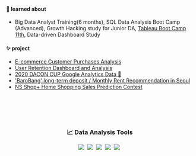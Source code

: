 <br> </br>
#### 🌱 learned about
- Big Data Analyst Training(6 months), SQL Data Analysis Boot Camp (Advanced), Growth Hacking study for Junior DA, [Tableau Boot Camp 11th](https://github.com/soojeong-DA/BI/tree/master/Tableau%20%E1%84%89%E1%85%B5%E1%86%AB%E1%84%87%E1%85%A7%E1%86%BC%E1%84%92%E1%85%AE%E1%86%AB%E1%84%85%E1%85%A7%E1%86%AB%E1%84%89%E1%85%A9%2011%E1%84%80%E1%85%B5), Data-driven Dashboard Study


#### ✨ project
- [E-commerce Customer Purchases Analysis](https://github.com/soojeong-DA/SideProject/tree/master/e-commerce%20%E1%84%80%E1%85%A9%E1%84%80%E1%85%A2%E1%86%A8%20%E1%84%80%E1%85%AE%E1%84%86%E1%85%A2%20%E1%84%83%E1%85%A6%E1%84%8B%E1%85%B5%E1%84%90%E1%85%A5%20%E1%84%87%E1%85%AE%E1%86%AB%E1%84%89%E1%85%A5%E1%86%A8)
-  [User Retention Dashboard and Analysis](https://github.com/soojeong-DA/SideProject/tree/master/%EC%9C%A0%EC%A0%80%20%ED%96%89%EB%8F%99%20%EB%B6%84%EC%84%9D%20%EB%B0%8F%20%EC%8B%9C%EA%B0%81%ED%99%94)
-  [2020 DACON CUP Google Analytics Data 🥉](https://github.com/soojeong-DA/2020_DACON_CUP)
-  ['BaroBang' long-term deposit / Monthly Rent Recommendation in Seoul](https://github.com/soojeong-DA/BaroBang_project)
-  [NS Shop+ Home Shopping Sales Prediction Contest](https://github.com/soojeong-DA/Big_contest_2020)

<br> </br>
---

<h3 align="center"> 📈 Data Analysis Tools </h3>

<p align="center">
  <img src="https://img.shields.io/badge/Python-3776AB?style=flat-square&logo=Python&logoColor=white"/></a>&nbsp 
  <img src="https://img.shields.io/badge/Jupyter-F37626?style=flat-square&logo=Jupyter&logoColor=white"/></a>&nbsp 
<!--  <img src="https://img.shields.io/badge/R-276DC3?style=flat-square&logo=R&logoColor=white"/></a>&nbsp -->
<img src="https://img.shields.io/badge/MySQL-4479A1?style=flat-square&logo=MySQL&logoColor=white"/></a>&nbsp 
  <img src="https://img.shields.io/badge/PostgreSQL-4169E1?style=flat-square&logo=PostgreSQL&logoColor=white"/></a>&nbsp 
  <img src="https://img.shields.io/badge/Tableau-E97627?style=flat-square&logo=Tableau&logoColor=white"/></a>&nbsp 
<!--     <img src="https://img.shields.io/badge/Google Analytics-E37400?style=flat-square&logo=GoogleAnalytics&logoColor=white"/></a>&nbsp  -->
</p>
